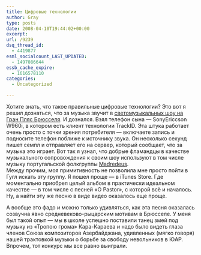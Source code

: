 ```yaml
---
title: Цифровые технологии
author: Gray
type: posts
date: 2008-04-10T19:44:02+00:00
excerpt:
url: /9239
dsq_thread_id:
  - 4419877
esml_socialcount_LAST_UPDATED:
  - 1497086644
essb_cache_expire:
  - 1616578110
categories:
  - Uncategorized

---
```








Хотите знать, что такое правильные цифровые технологии? Это вот я решил дознаться, что за музыка звучит в <a href="http://www.searchengines.ru/blog/archives/009233.html" target="_blank">светомузыкальных шоу на Гран Пляс Брюсселя</a>. И дознался. Взял телефон сына &#8212; SonyEriccson W960i, в котором есть клиент технологии TrackID. Эта штука работает очень просто с точки зрения потребителя &#8212; включаете запись и подносите телефон поближе к источнику звука. Он несколько секунд пишет семпл и отправляет его на сервер, который сообщает, что за музыка это играет. Вот так я узнал, что добрые фламандцы в качестве музыкального сопровождения к своим шоу используют в том числе музыку португальской фолкгруппы <a href="http://www.madredeus.com/" target="_blank">Madredeus</a>.  
Между прочим, моя примитивность не позволила мне просто пойти в Гугл искать эту группу. Я пошел проще &#8212; в iTunes Store. Где моментально приобрел целый альбом в практически идеальном качестве &#8212; в том числе с песней &#171;O Pastor&#187;, с которой всё и началось.  
Ну, а найти эту же песню в виде видео оказалось еще проще.  
  
А вообще это фадо и можно только удивляться, как эта песня оказалась созвучна явно средневеково-рыцарским мотивам в Брюсселе. У меня был такой опыт &#8212; мы в школе успешно поставили танец змей под музыку из &#171;Тропою грома&#187; Кара-Караева и надо было видеть глаза членов Союза композиторов Азербайджана, удивленных (мягко говоря) нашей трактовкой музыки о борьбе за свободу невольников в ЮАР. Впрочем, тот конкурс мы все равно выиграли.
